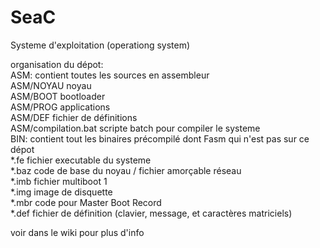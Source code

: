 # SeaC
Systeme d'exploitation (operationg system)

organisation du dépot:  
ASM: contient toutes les sources en assembleur  
    ASM/NOYAU noyau  
    ASM/BOOT bootloader  
    ASM/PROG applications  
    ASM/DEF fichier de définitions  
    ASM/compilation.bat scripte batch pour compiler le systeme  
BIN: contient tout les binaires précompilé dont Fasm qui n'est pas sur ce dépot  
    *.fe fichier executable du systeme  
    *.baz code de base du noyau / fichier amorçable réseau  
    *.imb fichier multiboot 1  
    *.img image de disquette  
    *.mbr code pour Master Boot Record  
    *.def fichier de définition (clavier, message, et caractères matriciels)

voir dans le wiki pour plus d'info  

